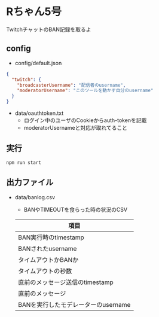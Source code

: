 # Rちゃん5号

TwitchチャットのBAN記録を取るよ

## config
- config/default.json

```json
{
  "twitch": {
    "broadcasterUsername": "配信者のusername",
    "moderatorUsername": "このツールを動かす自分のusername"
  }
}
```

- data/oauthtoken.txt
  - ログイン中のユーザのCookieからauth-tokenを記載
  - moderatorUsernameと対応が取れてること

## 実行

```
npm run start
```

## 出力ファイル

- data/banlog.csv
  - BANやTIMEOUTを食らった時の状況のCSV

  | 項目 |
  |--- |
  | BAN実行時のtimestamp |
  | BANされたusername |
  | タイムアウトかBANか |
  | タイムアウトの秒数 |
  | 直前のメッセージ送信のtimestamp |
  | 直前のメッセージ |
  | BANを実行したモデレーターのusername |

